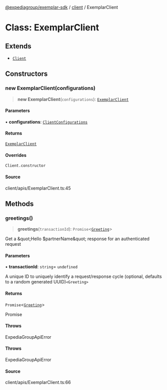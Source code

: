 [@expediagroup/exemplar-sdk](../../index.md) / [client](../index.md) / ExemplarClient

# Class: ExemplarClient

## Extends

- [`Client`](../core/classes/Client.md)

## Constructors

### new ExemplarClient(configurations)

> **new ExemplarClient**(`configurations`): [`ExemplarClient`](ExemplarClient.md)

#### Parameters

• **configurations**: [`ClientConfigurations`](../core/interfaces/ClientConfigurations.md)

#### Returns

[`ExemplarClient`](ExemplarClient.md)

#### Overrides

`Client.constructor`

#### Source

client/apis/ExemplarClient.ts:45

## Methods

### greetings()

> **greetings**(`transactionId`): `Promise`\<[`Greeting`](../../models/classes/Greeting.md)\>

Get a \&quot;Hello $partnerName\&quot; response for an authenticated request

#### Parameters

• **transactionId**: `string`= `undefined`

A unique ID to uniquely identify a request/response cycle (optional, defaults to a random generated UUID)`<Greeting>`

#### Returns

`Promise`\<[`Greeting`](../../models/classes/Greeting.md)\>

Promise

#### Throws

ExpediaGroupApiError

#### Throws

ExpediaGroupApiError

#### Source

client/apis/ExemplarClient.ts:66

